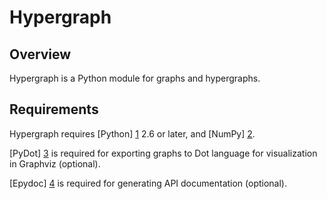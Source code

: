 # Hypergraph


## Overview

Hypergraph is a Python module for graphs and hypergraphs.


## Requirements

Hypergraph requires [Python] [1] 2.6 or later, and [NumPy] [2].

[PyDot] [3] is required for exporting graphs to Dot language for visualization
in Graphviz (optional).

[Epydoc] [4] is required for generating API documentation (optional).


[1]: http://www.python.org
[2]: http://numpy.scipy.org/
[3]: http://code.google.com/p/pydot/
[4]: http://epydoc.sourceforge.net
